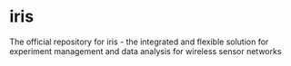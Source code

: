 iris
====

The official repository for iris - the integrated and flexible solution for experiment management and data analysis for wireless sensor networks
